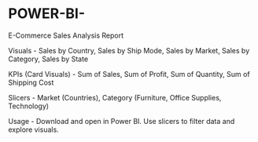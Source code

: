 # POWER-BI-
E-Commerce Sales Analysis Report

Visuals - 
Sales by Country, 
Sales by Ship Mode, 
Sales by Market, 
Sales by Category, 
Sales by State

KPIs (Card Visuals) -
Sum of Sales, 
Sum of Profit, 
Sum of Quantity, 
Sum of Shipping Cost

Slicers -
Market (Countries),
Category (Furniture, Office Supplies, Technology)

Usage - 
Download and open in Power BI.
Use slicers to filter data and explore visuals.
